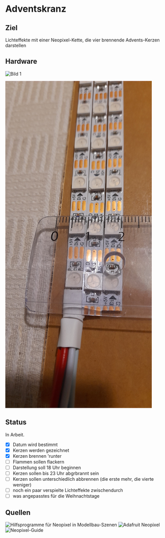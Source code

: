 # Adventskranz

## Ziel

Lichteffekte mit einer Neopixel-Kette, die vier brennende Advents-Kerzen darstellen

## Hardware

![Bild 1](Bilder/d1.jpg)

![Bild 2](Bilder/b2.jpg)

## Status

In Arbeit.

* [x] Datum wird bestimmt
* [x] Kerzen werden gezeichnet
* [x] Kerzen brennen 'runter
* [ ] Flammen sollen flackern
* [ ] Darstellung soll 18 Uhr beginnen
* [ ] Kerzen sollen bis 23 Uhr abgrbrannt sein
* [ ] Kerzen sollen unterschiedlich abbrennen (die erste mehr, die vierte weniger)
* [ ] noch ein paar verspielte Lichteffekte zwischendurch
* [ ] was angepasstes für die Weihnachtstage

## Quellen

![Hilfsprogramme für Neopixel in Modellbau-Szenen](BBBys/ModellNeopixelRoutinen)
![Adafruit Neopixel](adafruit/Adafruit_NeoPixel)
![Neopixel-Guide](https://learn.adafruit.com/adafruit-neopixel-uberguide/)
